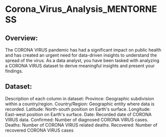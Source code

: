 # Corona_Virus_Analysis_MENTORNESS

## Overview: 
The CORONA VIRUS pandemic has had a significant impact on public health and has created an urgent 
need for data-driven insights to understand the spread of the virus. As a data analyst, you have been 
tasked with analyzing a CORONA VIRUS dataset to derive meaningful insights and present your findings. 

## Dataset: 
Description of each column in dataset: 
Province: Geographic subdivision within a country/region. 
Country/Region: Geographic entity where data is recorded. 
Latitude: North-south position on Earth's surface. 
Longitude: East-west position on Earth's surface. 
Date: Recorded date of CORONA VIRUS data. 
Confirmed: Number of diagnosed CORONA VIRUS cases. 
Deaths: Number of CORONA VIRUS related deaths. 
Recovered: Number of recovered CORONA VIRUS cases
